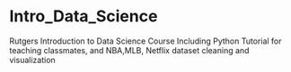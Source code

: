 # Intro_Data_Science
Rutgers Introduction to Data Science Course
Including Python Tutorial for teaching classmates, and NBA,MLB, Netflix dataset cleaning and visualization
